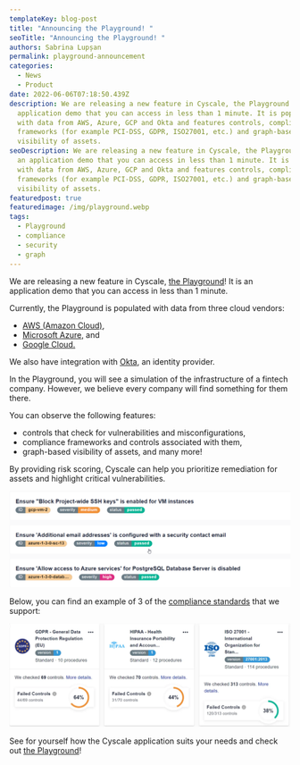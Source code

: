 ```yaml
---
templateKey: blog-post
title: "Announcing the Playground! "
seoTitle: "Announcing the Playground! "
authors: Sabrina Lupșan
permalink: playground-announcement
categories:
  - News
  - Product
date: 2022-06-06T07:18:50.439Z
description: We are releasing a new feature in Cyscale, the Playground! It is an
  application demo that you can access in less than 1 minute. It is populated
  with data from AWS, Azure, GCP and Okta and features controls, compliance
  frameworks (for example PCI-DSS, GDPR, ISO27001, etc.) and graph-based
  visibility of assets.
seoDescription: We are releasing a new feature in Cyscale, the Playground! It is
  an application demo that you can access in less than 1 minute. It is populated
  with data from AWS, Azure, GCP and Okta and features controls, compliance
  frameworks (for example PCI-DSS, GDPR, ISO27001, etc.) and graph-based
  visibility of assets.
featuredpost: true
featuredimage: /img/playground.webp
tags:
  - Playground
  - compliance
  - security
  - graph
---
```

<!--StartFragment-->

We are releasing a new feature in Cyscale, [the Playground](https://app.cyscale.com/playground)! It is an application demo that you can access in less than 1 minute. 

Currently, the Playground is populated with data from three cloud vendors: 

* [AWS (Amazon Cloud)](https://cyscale.com/use-cases/aws-cloud-security/), 
* [Microsoft Azure,](https://cyscale.com/use-cases/azure-cloud-security/) and 
* [Google Cloud.](https://cyscale.com/use-cases/gcp-cloud-security/) 

We also have integration with [Okta](https://cyscale.com/blog/provide-visibility-in-cloud-okta-integration/), an identity provider. 

In the Playground, you will see a simulation of the infrastructure of a fintech company. However, we believe every company will find something for them there. 

You can observe the following features: 

* controls that check for vulnerabilities and misconfigurations, 
* compliance frameworks and controls associated with them, 
* graph-based visibility of assets, and many more! 

By providing risk scoring, Cyscale can help you prioritize remediation for assets and highlight critical vulnerabilities. 

![Controls from the Playground](/img/playground_controls_4.png#shadow "Playground controls")

Below, you can find an example of 3 of the [compliance standards](https://cyscale.com/use-cases/cloud-compliance-and-auditing/) that we support: 

![Compliance standards from the Playground](/img/playground_compliance_3.webp#shadow "Playground compliance standards")

See for yourself how the Cyscale application suits your needs and check out [the Playground](https://app.cyscale.com/playground)! 

<!--EndFragment-->
